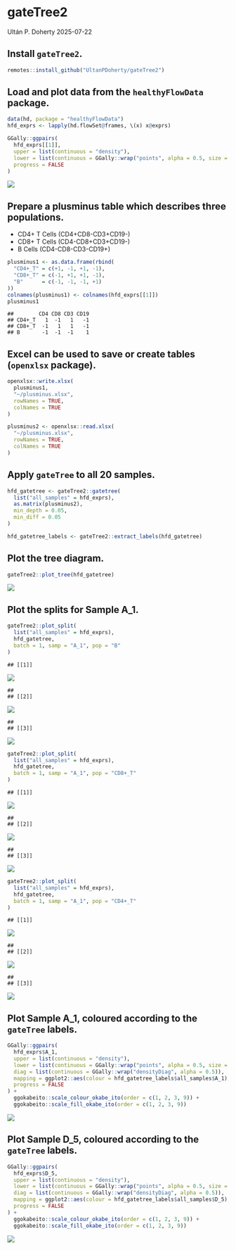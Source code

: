 gateTree2
================
Ultán P. Doherty
2025-07-22

## Install `gateTree2`.

``` r
remotes::install_github("UltanPDoherty/gateTree2")
```

## Load and plot data from the `healthyFlowData` package.

``` r
data(hd, package = "healthyFlowData")
hfd_exprs <- lapply(hd.flowSet@frames, \(x) x@exprs)

GGally::ggpairs(
  hfd_exprs[[1]],
  upper = list(continuous = "density"),
  lower = list(continuous = GGally::wrap("points", alpha = 0.5, size = 1)),
  progress = FALSE
)
```

![](README_files/figure-gfm/hfd_exprs-1.png)<!-- -->

## Prepare a plusminus table which describes three populations.

- CD4+ T Cells (CD4+CD8-CD3+CD19-)
- CD8+ T Cells (CD4-CD8+CD3+CD19-)
- B Cells (CD4-CD8-CD3-CD19+)

``` r
plusminus1 <- as.data.frame(rbind(
  "CD4+_T" = c(+1, -1, +1, -1),
  "CD8+_T" = c(-1, +1, +1, -1),
  "B"      = c(-1, -1, -1, +1)
))
colnames(plusminus1) <- colnames(hfd_exprs[[1]])
plusminus1
```

    ##        CD4 CD8 CD3 CD19
    ## CD4+_T   1  -1   1   -1
    ## CD8+_T  -1   1   1   -1
    ## B       -1  -1  -1    1

## Excel can be used to save or create tables (`openxlsx` package).

``` r
openxlsx::write.xlsx(
  plusminus1,
  "~/plusminus.xlsx",
  rowNames = TRUE,
  colNames = TRUE
)

plusminus2 <- openxlsx::read.xlsx(
  "~/plusminus.xlsx",
  rowNames = TRUE,
  colNames = TRUE
)
```

## Apply `gateTree` to all 20 samples.

``` r
hfd_gatetree <- gateTree2::gatetree(
  list("all_samples" = hfd_exprs),
  as.matrix(plusminus2),
  min_depth = 0.05,
  min_diff = 0.05
)

hfd_gatetree_labels <- gateTree2::extract_labels(hfd_gatetree)
```

## Plot the tree diagram.

``` r
gateTree2::plot_tree(hfd_gatetree)
```

![](README_files/figure-gfm/plot_tree-1.png)<!-- -->

## Plot the splits for Sample A_1.

``` r
gateTree2::plot_split(
  list("all_samples" = hfd_exprs),
  hfd_gatetree,
  batch = 1, samp = "A_1", pop = "B"
)
```

    ## [[1]]

![](README_files/figure-gfm/plot_split-1.png)<!-- -->

    ## 
    ## [[2]]

![](README_files/figure-gfm/plot_split-2.png)<!-- -->

    ## 
    ## [[3]]

![](README_files/figure-gfm/plot_split-3.png)<!-- -->

``` r
gateTree2::plot_split(
  list("all_samples" = hfd_exprs),
  hfd_gatetree,
  batch = 1, samp = "A_1", pop = "CD8+_T"
)
```

    ## [[1]]

![](README_files/figure-gfm/plot_split-4.png)<!-- -->

    ## 
    ## [[2]]

![](README_files/figure-gfm/plot_split-5.png)<!-- -->

    ## 
    ## [[3]]

![](README_files/figure-gfm/plot_split-6.png)<!-- -->

``` r
gateTree2::plot_split(
  list("all_samples" = hfd_exprs),
  hfd_gatetree,
  batch = 1, samp = "A_1", pop = "CD4+_T"
)
```

    ## [[1]]

![](README_files/figure-gfm/plot_split-7.png)<!-- -->

    ## 
    ## [[2]]

![](README_files/figure-gfm/plot_split-8.png)<!-- -->

    ## 
    ## [[3]]

![](README_files/figure-gfm/plot_split-9.png)<!-- -->

## Plot Sample A_1, coloured according to the `gateTree` labels.

``` r
GGally::ggpairs(
  hfd_exprs$A_1,
  upper = list(continuous = "density"),
  lower = list(continuous = GGally::wrap("points", alpha = 0.5, size = 1)),
  diag = list(continuous = GGally::wrap("densityDiag", alpha = 0.5)),
  mapping = ggplot2::aes(colour = hfd_gatetree_labels$all_samples$A_1),
  progress = FALSE
) +
  ggokabeito::scale_colour_okabe_ito(order = c(1, 2, 3, 9)) +
  ggokabeito::scale_fill_okabe_ito(order = c(1, 2, 3, 9))
```

![](README_files/figure-gfm/ggpairs-1.png)<!-- -->

## Plot Sample D_5, coloured according to the `gateTree` labels.

``` r
GGally::ggpairs(
  hfd_exprs$D_5,
  upper = list(continuous = "density"),
  lower = list(continuous = GGally::wrap("points", alpha = 0.5, size = 1)),
  diag = list(continuous = GGally::wrap("densityDiag", alpha = 0.5)),
  mapping = ggplot2::aes(colour = hfd_gatetree_labels$all_samples$D_5),
  progress = FALSE
) +
  ggokabeito::scale_colour_okabe_ito(order = c(1, 2, 3, 9)) +
  ggokabeito::scale_fill_okabe_ito(order = c(1, 2, 3, 9))
```

![](README_files/figure-gfm/ggpairs_D5-1.png)<!-- -->
